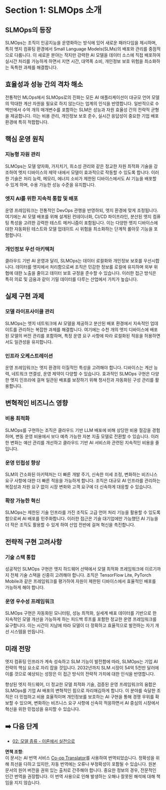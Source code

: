 <!--
CO_OP_TRANSLATOR_METADATA:
{
  "original_hash": "3d1708c413d3ea9ffcfb6f73ade3a07b",
  "translation_date": "2025-07-22T04:19:18+00:00",
  "source_file": "Module05/01.IntroduceSLMOps.md",
  "language_code": "ko"
}
-->
# Section 1: SLMOps 소개

## SLMOps의 등장

SLMOps는 조직이 인공지능을 운영화하는 방식에 있어 새로운 패러다임을 제시하며, 특히 엣지 컴퓨팅 환경에서 Small Language Models(SLMs)의 배포와 관리를 중점적으로 다룹니다. 이 새로운 분야는 작지만 강력한 AI 모델을 데이터 소스에 직접 배포하여 실시간 처리를 가능하게 하면서 지연 시간, 대역폭 소비, 개인정보 보호 위험을 최소화하는 독특한 과제를 해결합니다.

## 효율성과 성능 간의 격차 해소

전통적인 MLOps에서 SLMOps로의 진화는 모든 AI 애플리케이션이 대규모 언어 모델의 막대한 계산 자원을 필요로 하지 않는다는 업계의 인식을 반영합니다. 일반적으로 수백만에서 수억 개의 매개변수를 포함하는 SLM은 성능과 자원 효율성 간의 전략적 균형을 제공합니다. 이는 비용 관리, 개인정보 보호 준수, 실시간 응답성이 중요한 기업 배포 환경에 특히 적합합니다.

## 핵심 운영 원칙

### 지능형 자원 관리

SLMOps는 모델 양자화, 가지치기, 희소성 관리와 같은 정교한 자원 최적화 기술을 강조하여 엣지 디바이스의 제약 내에서 모델이 효과적으로 작동할 수 있도록 합니다. 이러한 기술은 처리 능력, 메모리, 에너지 소비가 제한된 디바이스에서도 AI 기능을 배포할 수 있게 하며, 수용 가능한 성능 수준을 유지합니다.

### 엣지 AI를 위한 지속적 통합 및 배포

운영 프레임워크는 전통적인 DevOps 관행을 반영하되, 엣지 환경에 맞게 조정됩니다. 여기에는 AI 모델 배포를 위해 설계된 컨테이너화, CI/CD 파이프라인, 분산된 엣지 컴퓨팅 특성을 고려한 강력한 테스트 메커니즘이 포함됩니다. 이는 다양한 엣지 디바이스에 대한 자동화된 테스트와 모델 업데이트 시 위험을 최소화하는 단계적 롤아웃 기능을 포함합니다.

### 개인정보 우선 아키텍처

클라우드 기반 AI 운영과 달리, SLMOps는 데이터 로컬화와 개인정보 보호를 우선시합니다. 데이터를 엣지에서 처리함으로써 조직은 민감한 정보를 로컬에 유지하며 외부 위협에 대한 노출을 줄이고 데이터 보호 규정을 준수할 수 있습니다. 이러한 접근 방식은 특히 의료 및 금융과 같이 기밀 데이터를 다루는 산업에서 가치가 높습니다.

## 실제 구현 과제

### 모델 라이프사이클 관리

SLMOps는 엣지 네트워크에 AI 모델을 제공하고 분산된 배포 환경에서 지속적인 업데이트를 관리하는 복잡한 과제를 해결합니다. 여기에는 수천 개의 엣지 디바이스에 배포된 모델의 버전 관리를 포함하며, 특정 운영 요구 사항에 따라 로컬화된 적응을 허용하면서도 일관성을 유지합니다.

### 인프라 오케스트레이션

운영 프레임워크는 엣지 환경의 이질적인 특성을 고려해야 합니다. 디바이스는 계산 능력, 네트워크 연결성, 운영 제약이 다양할 수 있습니다. 효과적인 SLMOps 구현은 다양한 엣지 인프라에 걸쳐 일관된 배포를 보장하기 위해 청사진과 자동화된 구성 관리를 활용합니다.

## 변혁적인 비즈니스 영향

### 비용 최적화

SLMOps를 구현하는 조직은 클라우드 기반 LLM 배포에 비해 상당한 비용 절감을 경험하며, 변동 운영 비용에서 보다 예측 가능한 자본 지출 모델로 전환할 수 있습니다. 이러한 변화는 예산 관리를 개선하고 클라우드 기반 AI 서비스와 관련된 지속적인 비용을 줄입니다.

### 운영 민첩성 향상

SLM의 간소화된 아키텍처는 더 빠른 개발 주기, 신속한 미세 조정, 변화하는 비즈니스 요구 사항에 대한 더 빠른 적응을 가능하게 합니다. 조직은 대규모 AI 인프라를 관리하는 복잡성과 자원 요구 없이 시장 변화와 고객 요구에 더 신속하게 대응할 수 있습니다.

### 확장 가능한 혁신

SLMOps는 제한된 기술 인프라를 가진 조직도 고급 언어 처리 기능을 활용할 수 있도록 함으로써 AI 배포를 민주화합니다. 이러한 접근은 기술 대기업에만 가능했던 AI 기능을 더 작은 조직도 활용할 수 있게 하여 산업 전반에 걸쳐 혁신을 촉진합니다.

## 전략적 구현 고려사항

### 기술 스택 통합

성공적인 SLMOps 구현은 엣지 하드웨어 선택에서 모델 최적화 프레임워크에 이르기까지 전체 기술 스택을 신중히 고려해야 합니다. 조직은 TensorFlow Lite, PyTorch Mobile과 같은 프레임워크를 평가하여 자원이 제한된 디바이스에서 효율적인 배포를 가능하게 해야 합니다.

### 운영 우수성 프레임워크

SLMOps 구현은 자동화된 모니터링, 성능 최적화, 실세계 배포 데이터를 기반으로 한 지속적인 모델 개선을 가능하게 하는 피드백 루프를 포함한 정교한 운영 프레임워크를 요구합니다. 이는 시간이 지남에 따라 모델이 더 정확하고 효율적으로 발전하는 자기 개선 시스템을 만듭니다.

## 미래 전망

엣지 컴퓨팅 인프라가 계속 성숙하고 SLM 기능이 발전함에 따라, SLMOps는 기업 AI 전략의 핵심 요소로 자리 잡을 것입니다. 2032년까지 SLM 시장이 54억 5천만 달러에 이를 것으로 예상되는 성장은 이 접근 방식의 전략적 가치에 대한 인식을 반영합니다.

향상된 엣지 하드웨어, 더 정교한 모델 최적화 기술, 검증된 운영 프레임워크의 융합은 SLMOps를 기업 AI 배포의 변혁적인 힘으로 자리매김하게 합니다. 이 분야를 숙달한 조직은 더 민첩하고 비용 효율적이며 개인정보를 보호하는 AI 구현을 통해 경쟁 우위를 확보할 수 있으며, 변화하는 비즈니스 요구 사항에 신속히 적응하면서 AI 중심의 시장에서 혁신을 위한 민첩성을 유지할 수 있습니다.

## ➡️ 다음 단계

- [02: 모델 증류 - 이론에서 실전으로](./02.SLMOps-Distillation.md)

**면책 조항**:  
이 문서는 AI 번역 서비스 [Co-op Translator](https://github.com/Azure/co-op-translator)를 사용하여 번역되었습니다. 정확성을 위해 최선을 다하고 있지만, 자동 번역에는 오류나 부정확성이 포함될 수 있습니다. 원본 문서의 원어 버전을 권위 있는 출처로 간주해야 합니다. 중요한 정보의 경우, 전문적인 인간 번역을 권장합니다. 이 번역 사용으로 인해 발생하는 오해나 잘못된 해석에 대해 책임을 지지 않습니다.